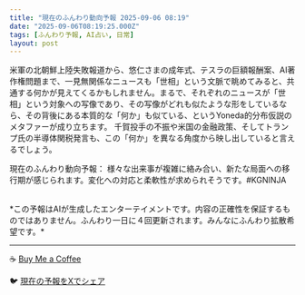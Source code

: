 ```yaml
---
title: "現在のふんわり動向予報 2025-09-06 08:19"
date: "2025-09-06T08:19:25.000Z"
tags: [ふんわり予報, AI占い, 日常]
layout: post
---
```


米軍の北朝鮮上陸失敗報道から、悠仁さまの成年式、テスラの巨額報酬案、AI著作権問題まで、一見無関係なニュースも「世相」という文脈で眺めてみると、共通する何かが見えてくるかもしれません。まるで、それぞれのニュースが「世相」という対象への写像であり、その写像がどれも似たような形をしているなら、その背後にある本質的な「何か」も似ている、というYoneda的分布仮説のメタファーが成り立ちます。  千賀投手の不振や米国の金融政策、そしてトランプ氏の半導体関税発言も、この「何か」を異なる角度から映し出していると言えるでしょう。


現在のふんわり動向予報：
様々な出来事が複雑に絡み合い、新たな局面への移行期が感じられます。変化への対応と柔軟性が求められそうです。#KGNINJA

<br>
*この予報はAIが生成したエンターテイメントです。内容の正確性を保証するものではありません。ふんわり一日に４回更新されます。みんなにふんわり拡散希望です。*

---
☕️ [Buy Me a Coffee](https://www.buymeacoffee.com/kgninja)

🐦 [現在の予報をXでシェア](https://twitter.com/intent/tweet?text=%E7%8F%BE%E5%9C%A8%E3%81%AE%E3%81%B5%E3%82%93%E3%82%8F%E3%82%8A%E4%BA%88%E5%A0%B1%3A%20%E3%80%8C%E7%B1%B3%E8%BB%8D%E3%81%AE%E5%8C%97%E6%9C%9D%E9%AE%AE%E4%B8%8A%E9%99%B8%E5%A4%B1%E6%95%97%E5%A0%B1%E9%81%93%E3%81%8B%E3%82%89%E3%80%81%E6%82%A0%E4%BB%81%E3%81%95%E3%81%BE%E3%81%AE%E6%88%90%E5%B9%B4%E5%BC%8F%E3%80%81%E3%83%86%E3%82%B9%E3%83%A9%E3%81%AE%E5%B7%A8%E9%A1%8D%E5%A0%B1%E9%85%AC%E6%A1%88%E3%80%81AI%E8%91%97%E4%BD%9C%E6%A8%A9%E5%95%8F%E9%A1%8C%E3%81%BE%E3%81%A7%E3%80%81%E4%B8%80%E8%A6%8B%E7%84%A1%E9%96%A2%E4%BF%82%E3%81%AA%E3%83%8B%E3%83%A5%E3%83%BC%E3%82%B9%E3%82%82%E3%80%8C%E4%B8%96%E7%9B%B8%E3%80%8D%E3%81%A8%E3%81%84%E3%81%86%E6%96%87%E8%84%88%E3%81%A7%E7%9C%BA%E3%82%81%E3%81%A6%E3%81%BF%E3%82%8B%E3%81%A8%E3%80%81%E5%85%B1%E9%80%9A%E3%81%99%E3%82%8B%E4%BD%95%E3%81%8B%E3%81%8C%E8%A6%8B%E3%81%88%E3%81%A6%E3%81%8F%E3%82%8B%E3%81%8B%E3%82%82%E3%81%97%E3%82%8C%E3%81%BE%E3%81%9B%E3%82%93%E3%80%82%E3%80%8D%23KGNINJA%20%E7%B6%9A%E3%81%8D%E3%81%AF%E3%83%96%E3%83%AD%E3%82%B0%E3%81%A7%EF%BC%81%F0%9F%91%87&url=https%3A%2F%2Fkg-ninja.github.io%2FFunwariyoso%2F)
